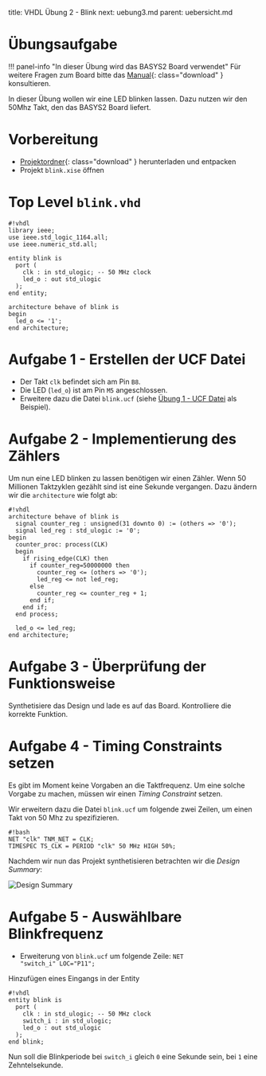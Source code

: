 title: VHDL Übung 2 - Blink
next: uebung3.md
parent: uebersicht.md

# Übungsaufgabe

!!! panel-info "In dieser Übung wird das BASYS2 Board verwendet"
    Für weitere Fragen zum Board bitte das [Manual]({filename}basys2_manual.pdf){: class="download" } konsultieren.

In dieser Übung wollen wir eine LED blinken lassen. Dazu nutzen wir den 50Mhz Takt, den das BASYS2 Board liefert.


# Vorbereitung

* [Projektordner]({filename}vhdl_uebung_2.compress){: class="download" } herunterladen und entpacken
* Projekt <code>blink.xise</code> öffnen

# Top Level <code>blink.vhd</code>

    #!vhdl
    library ieee;
    use ieee.std_logic_1164.all;
    use ieee.numeric_std.all;

    entity blink is
      port (
        clk : in std_ulogic; -- 50 MHz clock
        led_o : out std_ulogic
      );
    end entity;

    architecture behave of blink is
    begin
      led_o <= '1';
    end architecture;

# Aufgabe 1 - Erstellen der UCF Datei
* Der Takt <code>clk</code> befindet sich am Pin <code>B8</code>.
* Die LED (<code>led_o</code>) ist am Pin <code>M5</code> angeschlossen.
* Erweitere dazu die Datei <code>blink.ucf</code> (siehe [Übung 1 - UCF Datei]({filename}uebung1.md#pinout) als Beispiel).

# Aufgabe 2 - Implementierung des Zählers
Um nun eine LED blinken zu lassen benötigen wir einen Zähler. Wenn 50 Millionen Taktzyklen gezählt sind ist eine Sekunde
vergangen. Dazu ändern wir die <code>architecture</code> wie folgt ab:

    #!vhdl
    architecture behave of blink is
      signal counter_reg : unsigned(31 downto 0) := (others => '0');
      signal led_reg : std_ulogic := '0';
    begin
      counter_proc: process(CLK)
      begin
        if rising_edge(CLK) then
          if counter_reg=50000000 then
            counter_reg <= (others => '0');
            led_reg <= not led_reg;
          else
            counter_reg <= counter_reg + 1;
          end if;
        end if;
      end process;

      led_o <= led_reg;
    end architecture;

# Aufgabe 3 - Überprüfung der Funktionsweise
Synthetisiere das Design und lade es auf das Board. Kontrolliere die korrekte Funktion.

# Aufgabe 4 - Timing Constraints setzen
Es gibt im Moment keine Vorgaben an die Taktfrequenz. Um eine solche Vorgabe zu machen, müssen wir einen
*Timing Constraint* setzen.

Wir erweitern dazu die Datei <code>blink.ucf</code> um folgende zwei Zeilen, um einen Takt von 50 Mhz zu spezifizieren.

    #!bash
    NET "clk" TNM_NET = CLK;
    TIMESPEC TS_CLK = PERIOD "clk" 50 MHz HIGH 50%;

Nachdem wir nun das Projekt synthetisieren betrachten wir die *Design Summary*:

![Design Summary]({filename}screenshot_design_summary.png)

# Aufgabe 5 - Auswählbare Blinkfrequenz

* Erweiterung von <code>blink.ucf</code> um folgende Zeile: <code>NET "switch_i" LOC="P11";</code>

Hinzufügen eines Eingangs in der Entity

    #!vhdl
    entity blink is
      port (
        clk : in std_ulogic; -- 50 MHz clock
        switch_i : in std_ulogic;
        led_o : out std_ulogic
      );
    end blink;

Nun soll die Blinkperiode bei <code>switch_i</code> gleich <code>0</code> eine Sekunde sein, bei <code>1</code> eine Zehntelsekunde.
